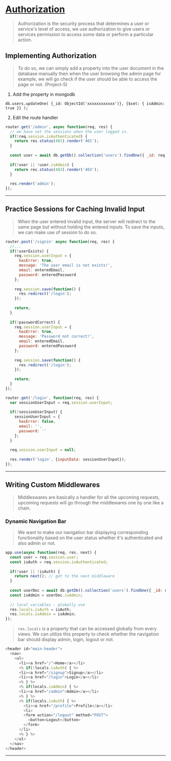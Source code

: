 # [Authorization](https://www.onelogin.com/learn/authentication-vs-authorization#:~:text=Authentication%20and%20authorization%20are%20two,authorization%20determines%20their%20access%20rights.)
> Authorization is the security process that determines a user or service's level of access, we use authorization to give users or services permission to access some data or perform a particular action.

## Implementing Authorization
> To do so, we can simply add a property into the user document in the database manually then when the user browsing the admin page for example, we will go check if the user should be able to access the page or not. (Project-5)
1. Add the property in mongodb
```console
db.users.updateOne( {_id: ObjectId('xxxxxxxxxxxx')}, {$set: { isAdmin: true }} );
```
2. Edit the route handler
```js
router.get('/admin', async function(req, res) {
  // we have set the sessions when the user logged in.
  if(!req.session.isAuthenticated) {
    return res.status(401).render('401');
  }
  
  const user = await db.getDb().collection('users').findOne({ _id: req.session.user.id });
  
  if(!user || !user.isAdmin) {
    return res.status(403).render('403');
  }
  
  res.render('admin');
});
```

---

## Practice Sessions for Caching Invalid Input
> When the user entered invalid input, the server will redirect to the same page but without holding the entered inputs. To save the inputs, we can make use of session to do so.
```js
router.post('/signin' async function(req, res) {
  //...
  if(!userExists) {
    req.session.userInput = {
      hasError: true,
      message: 'The user email is not exists!',
      email: enteredEmail,
      password: enteredPassword
    };
    
    req.session.save(function() {
      res.redirect('/login');
    });
    
    return;
  }
  
  if(!passwordCorrect) {
    req.session.userInput = {
      hasError: true,
      message: 'Password not correct!',
      email: enteredEmail,
      password: enteredPassword
    };
    
    req.session.save(function() {
      res.redirect('/login');
    });
    
    return;
  }
});
```
```js
router.get('/login', function(req, res) {
  var sessionUserInput = req.session.userInput;
  
  if(!sessionUserInput) {
    sessionUserInput = {
      hasError: false,
      email: '',
      password: ''
    };
  }
  
  req.session.userInput = null;
  
  res.render('login', {inputData: sessionUserInput});
});
```

---

## Writing Custom Middlewares
> Middleswares are basically a handler for all the upcoming requests, upcoming requests will go through the middlewares one by one like a chain.

### Dynamic Navigation Bar
> We want to make our navigation bar displaying corresponding functionality based on the user status whether it's authenticated and also admin or not.
```js
app.use(async function(req, res, next) {
  const user = req.session.user;
  const isAuth = req.session.isAuthenticated;
  
  if(!user || !isAuth) {
    return next(); // get to the next middleware
  }
  
  const userDoc = await db.getDb().collection('users').findOne({ _id: user.id });
  const isAdmin = userDoc.isAdmin;
  
  // local variables - globally use
  res.locals.isAuth = isAuth;
  res.locals.isAdmin = isAdmin;
});
```
> `res.locals` is a property that can be accessed globally from every views. We can utilize this property to check whether the navigation bar should display admin, login, logout or not.
```js
<header id="main-header">
  <nav>
    <ul>
      <li><a href="/">Home</a></li>
      <% if(!locals.isAuth) { %>
      <li><a href="/signup">Signup</a></li>
      <li><a href="/login">Login</a></li>
      <% } %>
      <% if(locals.isAdmin) { %>
      <li><a href="/admin">Admin</a></li>
      <% } %>
      <% if(locals.isAuth) { %>
        <li><a href="/profile">Profile</a></li>
        <li>
        <form action="/logout" method="POST">
          <button>Logout</button>
        </form>
      </li>
      <% } %>
    </ul>
  </nav>
</header>
```

---
